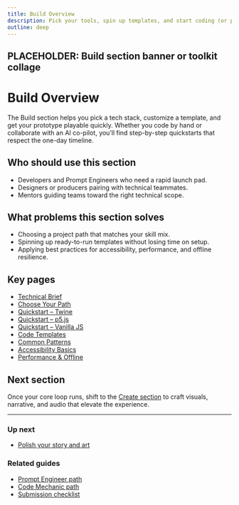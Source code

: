 ```yaml
---
title: Build Overview
description: Pick your tools, spin up templates, and start coding (or prompting) fast.
outline: deep
---
```


<!-- DESIGN TODO -->
## PLACEHOLDER: Build section banner or toolkit collage

# Build Overview

The Build section helps you pick a tech stack, customize a template, and get your prototype playable quickly. Whether you code by hand or collaborate with an AI co-pilot, you’ll find step-by-step quickstarts that respect the one-day timeline.

## Who should use this section

- Developers and Prompt Engineers who need a rapid launch pad.
- Designers or producers pairing with technical teammates.
- Mentors guiding teams toward the right technical scope.

## What problems this section solves

- Choosing a project path that matches your skill mix.
- Spinning up ready-to-run templates without losing time on setup.
- Applying best practices for accessibility, performance, and offline resilience.

## Key pages

- [Technical Brief](/build/technical-brief)
- [Choose Your Path](/build/choose-your-path)
- [Quickstart – Twine](/build/quickstart-twine)
- [Quickstart – p5.js](/build/quickstart-p5)
- [Quickstart – Vanilla JS](/build/quickstart-vanilla)
- [Code Templates](/build/code-templates)
- [Common Patterns](/build/common-patterns)
- [Accessibility Basics](/build/accessibility-basics)
- [Performance & Offline](/build/performance-offline)

## Next section

Once your core loop runs, shift to the [Create section](/create/index) to craft visuals, narrative, and audio that elevate the experience.

---

### Up next
- [Polish your story and art](/create/index)

### Related guides
- [Prompt Engineer path](/people/paths/prompt-engineer)
- [Code Mechanic path](/people/paths/code-mechanic)
- [Submission checklist](/ship/qa-checklist)
